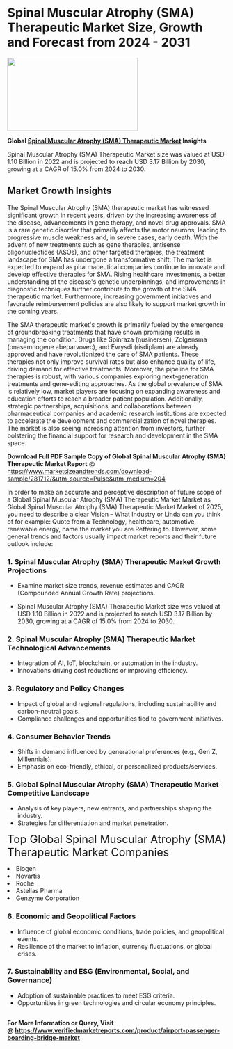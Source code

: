 <H1>Spinal Muscular Atrophy (SMA) Therapeutic Market Size, Growth and Forecast from 2024 - 2031</H1><img class="aligncenter size-medium wp-image-584254" src="https://thirdeyenews.in/wp-content/uploads/2024/09/Global-Market-Research-300x168.jpeg" alt="" width="300" height="168" /><p><strong>Global&nbsp;<a href="https://www.marketsizeandtrends.com/download-sample/281712/&amp;utm_source=Pulse&amp;utm_medium=204">Spinal Muscular Atrophy (SMA) Therapeutic Market</a> Insights</strong></p><p>Spinal Muscular Atrophy (SMA) Therapeutic Market size was valued at USD 1.10 Billion in 2022 and is projected to reach USD 3.17 Billion by 2030, growing at a CAGR of 15.0% from 2024 to 2030.</p><p><h2>Market Growth Insights</h2> <p>The Spinal Muscular Atrophy (SMA) therapeutic market has witnessed significant growth in recent years, driven by the increasing awareness of the disease, advancements in gene therapy, and novel drug approvals. SMA is a rare genetic disorder that primarily affects the motor neurons, leading to progressive muscle weakness and, in severe cases, early death. With the advent of new treatments such as gene therapies, antisense oligonucleotides (ASOs), and other targeted therapies, the treatment landscape for SMA has undergone a transformative shift. The market is expected to expand as pharmaceutical companies continue to innovate and develop effective therapies for SMA. Rising healthcare investments, a better understanding of the disease's genetic underpinnings, and improvements in diagnostic techniques further contribute to the growth of the SMA therapeutic market. Furthermore, increasing government initiatives and favorable reimbursement policies are also likely to support market growth in the coming years. </p> <p>The SMA therapeutic market's growth is primarily fueled by the emergence of groundbreaking treatments that have shown promising results in managing the condition. Drugs like Spinraza (nusinersen), Zolgensma (onasemnogene abeparvovec), and Evrysdi (risdiplam) are already approved and have revolutionized the care of SMA patients. These therapies not only improve survival rates but also enhance quality of life, driving demand for effective treatments. Moreover, the pipeline for SMA therapies is robust, with various companies exploring next-generation treatments and gene-editing approaches. As the global prevalence of SMA is relatively low, market players are focusing on expanding awareness and education efforts to reach a broader patient population. Additionally, strategic partnerships, acquisitions, and collaborations between pharmaceutical companies and academic research institutions are expected to accelerate the development and commercialization of novel therapies. The market is also seeing increasing attention from investors, further bolstering the financial support for research and development in the SMA space. </p><p><span class=""><strong>Download Full PDF Sample Copy of Global Spinal Muscular Atrophy (SMA) Therapeutic Market Report</strong> @ <a href="https://www.marketsizeandtrends.com/download-sample/281712/&amp;utm_source=Pulse&amp;utm_medium=204" target="_blank">https://www.marketsizeandtrends.com/download-sample/281712/&amp;utm_source=Pulse&amp;utm_medium=204</a></span></p><p>In order to make an accurate and perceptive description of future scope of a Global&nbsp;Spinal Muscular Atrophy (SMA) Therapeutic Market Market as Global&nbsp;Spinal Muscular Atrophy (SMA) Therapeutic Market Market of 2025, you need to describe a clear Vision &ndash; What Industry or Linda can you think of for example: Quote from a Technology, healthcare, automotive, renewable energy, name the market you are Reffering to. However, some general trends and factors usually impact market reports and their future outlook include:</p><h3>1.&nbsp;<strong>Spinal Muscular Atrophy (SMA) Therapeutic Market Growth Projections</strong></h3><ul><li>Examine market size trends, revenue estimates and CAGR (Compounded Annual Growth Rate) projections.</li><li><p>Spinal Muscular Atrophy (SMA) Therapeutic Market size was valued at USD 1.10 Billion in 2022 and is projected to reach USD 3.17 Billion by 2030, growing at a CAGR of 15.0% from 2024 to 2030.</p></li></ul><h3>2.&nbsp;<strong>Spinal Muscular Atrophy (SMA) Therapeutic Market Technological Advancements</strong></h3><ul><li>Integration of AI, IoT, blockchain, or automation in the industry.</li><li>Innovations driving cost reductions or improving efficiency.</li></ul><h3>3.&nbsp;<strong>Regulatory and Policy Changes</strong></h3><ul><li>Impact of global and regional regulations, including sustainability and carbon-neutral goals.</li><li>Compliance challenges and opportunities tied to government initiatives.</li></ul><h3>4.&nbsp;<strong>Consumer Behavior Trends</strong></h3><ul><li>Shifts in demand influenced by generational preferences (e.g., Gen Z, Millennials).</li><li>Emphasis on eco-friendly, ethical, or personalized products/services.</li></ul><h3>5.&nbsp;<strong>Global Spinal Muscular Atrophy (SMA) Therapeutic Market Competitive Landscape</strong></h3><ul><li>Analysis of key players, new entrants, and partnerships shaping the industry.</li><li>Strategies for differentiation and market penetration.</li></ul><p data-pm-slice="1 1 []"><span style="color: inherit; font-family: inherit; font-size: 25px;">Top Global Spinal Muscular Atrophy (SMA) Therapeutic Market Companies</span></p><div class="" data-test-id=""><p><li>Biogen</li><li> Novartis</li><li> Roche</li><li> Astellas Pharma</li><li> Genzyme Corporation</li></p></div><h3>6.&nbsp;<strong>Economic and Geopolitical Factors</strong></h3><ul><li>Influence of global economic conditions, trade policies, and geopolitical events.</li><li>Resilience of the market to inflation, currency fluctuations, or global crises.</li></ul><h3>7.&nbsp;<strong>Sustainability and ESG (Environmental, Social, and Governance)</strong></h3><ul><li>Adoption of sustainable practices to meet ESG criteria.</li><li>Opportunities in green technologies and circular economy principles.</li></ul><h2><strong style="font-size: 14px;">For More Information or Query, Visit @&nbsp;</strong><a style="background-color: #ffffff; font-size: 14px;" href="https://www.marketsizeandtrends.com/report/spinal-muscular-atrophy-sma-therapeutic-market/" target="_blank">https://www.verifiedmarketreports.com/product/airport-passenger-boarding-bridge-market</a></h2>
